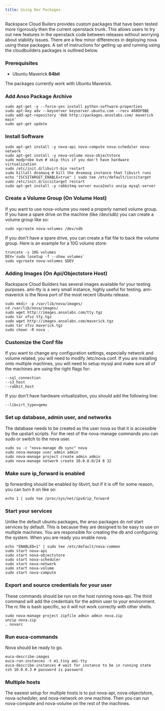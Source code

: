 ```yaml
---
title: Using Dev Packages
---
```


Rackspace Cloud Builers provides custom packages that have been tested more rigorously then the current openstack trunk.  This allows users to try out new features in the openstack code between releases without worrying about stability issues.  There are a few minor differences in deploying nova using these packages.  A set of instructions for getting up and running using the cloudbuilders packages is outlined below.

### Prerequisites

* Ubuntu Maverick __64bit__

The packages currently work with Ubuntu Maverick.

### Add Anso Package Archive

    sudo apt-get -y --force-yes install python-software-properties
    sudo apt-key adv --keyserver keyserver.ubuntu.com --recv 460DF9BE
    sudo add-apt-repository 'deb http://packages.ansolabs.com/ maverick main'
    sudo apt-get update

### Install Software

    sudo apt-get install -y nova-api nova-compute nova-scheduler nova-network
    sudo apt-get install -y nova-volume nova-objectstore
    sudo modprobe kvm # skip this if you don't have hardware virtualization
    sudo /etc/init.d/libvirt-bin restart
    sudo killall dnsmasq # kill the dnsmasq instance that libvirt runs
    echo "ISCSITARGET_ENABLE=true" | sudo tee /etc/default/iscsitarget
    sudo /etc/init.d/iscsitarget restart
    sudo apt-get install -y rabbitmq-server euca2ools unzip mysql-server

### Create a Volume Group (On Volume Host)

If you want to use nova-volume you need a properly named volume group.  If you have a spare drive on the machine (like /dev/sdb) you can create a volume group like so:

    sudo vgcreate nova-volumes /dev/sdb

If you don't have a spare drive, you can create a flat file to back the volume group. Here is an example for a 10G volume store:

    truncate -s 10G volumes
    DEV=`sudo losetup -f --show volumes`
    sudo vgcreate nova-volumes $DEV


### Adding Images (On Api/Objectstore Host)

Rackspace Cloud Builders has several images available for your testing purposes.  ami-tty is a very small instance, highly useful for testing.  ami-maverick is the Nova port of the most recent Ubuntu release.

    sudo mkdir -p /var/lib/nova/images/
    cd /var/lib/nova/images/
    sudo wget http://images.ansolabs.com/tty.tgz
    sudo tar xfvz tty.tgz
    sudo wget http://images.ansolabs.com/maverick.tgz
    sudo tar xfvz maverick.tgz
    sudo chown -R nova .

### Customize the Conf file

If you want to change any configuration settings, especially network and volume related, you will need to modify /etc/nova.conf. If you are installing onto multiple machines, you will need to setup mysql and make sure all of the machines are using the right flags for:

    --sql_connection
    --s3_host
    --rabbit_host

If you don't have hardware virtualization, you should add the following line:

    --libvirt_type=qemu

### Set up database, admin user, and networks

The database needs to be created as the user nova so that it is accessible by the upstart scripts.  For the rest of the nova-manage commands you can sudo or switch to the nova user.

    sudo su -c "nova-manage db sync" nova
    sudo nova-manage user admin admin
    sudo nova-manage project create admin admin
    sudo nova-manage network create 10.0.0.0/24 8 32

### Make sure ip_forward is enabled

Ip forwarding should be enabled by libvirt, but if it is off for some reason, you can turn it on like so:

    echo 1 | sudo tee /proc/sys/net/ipv4/ip_forward

### Start your services

Unlike the default ubuntu packages, the anso packages do not start services by default.  This is because they are designed to be easy to use on multiple machines. You are responsible for creating the db and configuring the system.  When you are ready you enable nova.

    echo "ENABLED=1" | sudo tee /etc/default/nova-common
    sudo start nova-api
    sudo start nova-objectstore
    sudo start nova-scheduler
    sudo start nova-network
    sudo start nova-volume
    sudo start nova-compute

### Export and source credentials for your user

These commands should be run on the host running nova-api. The third command will add the credentials for the admin user to your environment.  The rc file is bash specific, so it will not work correctly with other shells.

    sudo nova-manage project zipfile admin admin nova.zip
    unzip nova.zip
    . novarc

### Run euca-commands

Nova should be ready to go.

    euca-describe-images
    euca-run-instances -t m1.tiny ami-tty
    euca-describe-instances # wait for instance to be in running state
    ssh 10.0.0.3 # password is password

### Multiple hosts

The easiest setup for multiple hosts is to put nova-api, nova-objectstore, nova-scheduler, and nova-network on one machine.  Then you can run nova-compute and nova-volume on the rest of the machines.
